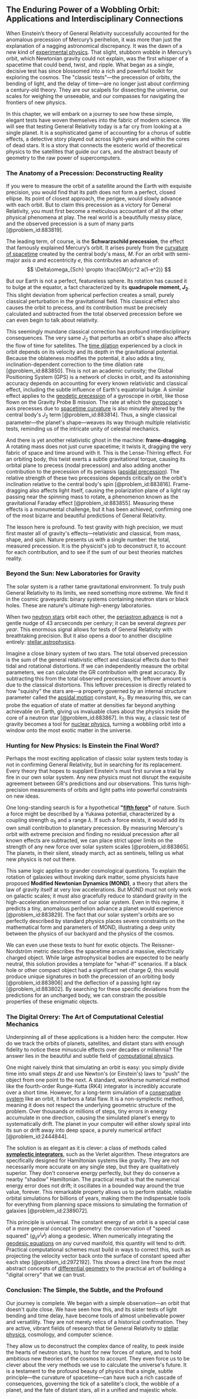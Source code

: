 ## The Enduring Power of a Wobbling Orbit: Applications and Interdisciplinary Connections

When Einstein’s theory of General Relativity successfully accounted for the anomalous precession of Mercury’s perihelion, it was more than just the explanation of a nagging astronomical discrepancy. It was the dawn of a new kind of [experimental physics](@article_id:264303). That slight, stubborn wobble in Mercury’s orbit, which Newtonian gravity could not explain, was the first whisper of a spacetime that could bend, twist, and ripple. What began as a single, decisive test has since blossomed into a rich and powerful toolkit for exploring the cosmos. The "classic tests"—the precession of orbits, the bending of light, and the delay of time—are no longer just about confirming a century-old theory. They are our scalpels for dissecting the universe, our scales for weighing the unseeable, and our compasses for navigating the frontiers of new physics.

In this chapter, we will embark on a journey to see how these simple, elegant tests have woven themselves into the fabric of modern science. We will see that testing General Relativity today is a far cry from looking at a single planet. It is a sophisticated game of accounting for a chorus of subtle effects, a detective story played out across light-years and within the cores of dead stars. It is a story that connects the esoteric world of theoretical physics to the satellites that guide our cars, and the abstract beauty of geometry to the raw power of supercomputers.

### The Anatomy of a Precession: Deconstructing Reality

If you were to measure the orbit of a satellite around the Earth with exquisite precision, you would find that its path does not form a perfect, closed ellipse. Its point of closest approach, the perigee, would slowly advance with each orbit. But to claim this precession as a victory for General Relativity, you must first become a meticulous accountant of all the other physical phenomena at play. The real world is a beautifully messy place, and the observed precession is a sum of many parts [@problem_id:883819].

The leading term, of course, is the **Schwarzschild precession**, the effect that famously explained Mercury’s orbit. It arises purely from the [curvature of spacetime](@article_id:188986) created by the central body's mass, $M$. For an orbit with semi-major axis $a$ and eccentricity $e$, this contributes an advance of:
$$ \Delta\omega_{Sch} \propto \frac{GM}{c^2 a(1-e^2)} $$

But our Earth is not a perfect, featureless sphere. Its rotation has caused it to bulge at the equator, a fact characterized by its **quadrupole moment, $J_2$**. This slight deviation from spherical perfection creates a small, purely classical perturbation in the gravitational field. This classical effect also causes the orbit to precess, and its contribution must be precisely calculated and subtracted from the total observed precession before we can even begin to talk about relativity.

This seemingly mundane classical correction has profound interdisciplinary consequences. The very same $J_2$ that perturbs an orbit's shape also affects the flow of time for satellites. The [time dilation](@article_id:157383) experienced by a clock in orbit depends on its velocity and its depth in the gravitational potential. Because the oblateness modifies the potential, it also adds a tiny, inclination-dependent correction to the time dilation rate [@problem_id:883850]. This is not an academic curiosity; the Global Positioning System (GPS) is a network of clocks in orbit, and its astonishing accuracy depends on accounting for every known relativistic and classical effect, including the subtle influence of Earth's equatorial bulge. A similar effect applies to the [geodetic precession](@article_id:160365) of a gyroscope in orbit, like those flown on the Gravity Probe B mission. The rate at which the [gyroscope](@article_id:172456)'s axis precesses due to [spacetime curvature](@article_id:160597) is also minutely altered by the central body's $J_2$ term [@problem_id:883814]. Thus, a single classical parameter—the planet's shape—weaves its way through multiple relativistic tests, reminding us of the intricate unity of celestial mechanics.

And there is yet another relativistic ghost in the machine: **frame-dragging**. A rotating mass does not just curve spacetime; it twists it, dragging the very fabric of space and time around with it. This is the Lense-Thirring effect. For an orbiting body, this twist exerts a subtle gravitational torque, causing its orbital plane to precess (nodal precession) and also adding another contribution to the precession of its periapsis ([apsidal precession](@article_id:159824)). The relative strength of these two precessions depends critically on the orbit's inclination relative to the central body's spin [@problem_id:883816]. Frame-dragging also affects light itself, causing the polarization plane of a light ray passing near the spinning mass to rotate, a phenomenon known as the gravitational Faraday effect [@problem_id:883855]. Measuring these effects is a monumental challenge, but it has been achieved, confirming one of the most bizarre and beautiful predictions of General Relativity.

The lesson here is profound. To test gravity with high precision, we must first master all of gravity's effects—relativistic and classical, from mass, shape, and spin. Nature presents us with a single number: the total, measured precession. It is the physicist's job to deconstruct it, to account for each contribution, and to see if the sum of our best theories matches reality.

### Beyond the Sun: New Laboratories for Gravity

The solar system is a rather tame gravitational environment. To truly push General Relativity to its limits, we need something more extreme. We find it in the cosmic graveyards: binary systems containing neutron stars or black holes. These are nature's ultimate high-energy laboratories.

When two [neutron stars](@article_id:139189) orbit each other, the [periastron advance](@article_id:273516) is not a gentle nudge of 43 arcseconds per century; it can be several *degrees per year*. This enormous signal allows for tests of General Relativity with breathtaking precision. But it also opens a door to another discipline entirely: [stellar astrophysics](@article_id:159735).

Imagine a close binary system of two stars. The total observed precession is the sum of the general relativistic effect and classical effects due to their tidal and rotational distortions. If we can independently measure the orbital parameters, we can calculate the GR contribution with great accuracy. By subtracting this from the total observed precession, the leftover amount is due to the classical distortions. This leftover precession is directly related to how "squishy" the stars are—a property governed by an internal structure parameter called the [apsidal motion](@article_id:161013) constant, $k_2$. By measuring this, we can probe the equation of state of matter at densities far beyond anything achievable on Earth, giving us invaluable clues about the physics inside the core of a neutron star [@problem_id:883867]. In this way, a classic test of gravity becomes a tool for [nuclear physics](@article_id:136167), turning a wobbling orbit into a window onto the most exotic matter in the universe.

### Hunting for New Physics: Is Einstein the Final Word?

Perhaps the most exciting application of classic solar system tests today is not in confirming General Relativity, but in searching for its replacement. Every theory that hopes to supplant Einstein's must first survive a trial by fire in our own solar system. Any new physics must not disrupt the exquisite agreement between GR's predictions and our observations. This turns high-precision measurements of orbits and light paths into powerful constraints on new ideas.

One long-standing search is for a hypothetical **"[fifth force](@article_id:157032)"** of nature. Such a force might be described by a Yukawa potential, characterized by a coupling strength $\alpha_5$ and a range $\lambda$. If such a force exists, it would add its own small contribution to planetary precession. By measuring Mercury's orbit with extreme precision and finding no residual precession after all known effects are subtracted, we can place strict upper limits on the strength of any new force over solar system scales [@problem_id:883865]. The planets, in their silent, steady march, act as sentinels, telling us what new physics is *not* out there.

This same logic applies to grander cosmological questions. To explain the rotation of galaxies without invoking dark matter, some physicists have proposed **Modified Newtonian Dynamics (MOND)**, a theory that alters the law of gravity itself at very low accelerations. But MOND must not only work on galactic scales; it must also gracefully reduce to standard gravity in the high-acceleration environment of our solar system. Even in this regime, it predicts a tiny, anomalous perihelion advance a planet would experience [@problem_id:883829]. The fact that our solar system's orbits are so perfectly described by standard physics places severe constraints on the mathematical form and parameters of MOND, illustrating a deep unity between the physics of our backyard and the physics of the cosmos.

We can even use these tests to hunt for exotic objects. The Reissner-Nordström metric describes the spacetime around a massive, electrically charged object. While large astrophysical bodies are expected to be nearly neutral, this solution provides a template for "what-if" scenarios. If a black hole or other compact object had a significant net charge $Q$, this would produce unique signatures in both the precession of an orbiting body [@problem_id:883806] and the deflection of a passing light ray [@problem_id:883802]. By searching for these specific deviations from the predictions for an uncharged body, we can constrain the possible properties of these enigmatic objects.

### The Digital Orrery: The Art of Computational Celestial Mechanics

Underpinning all of these applications is a hidden hero: the computer. How do we track the orbits of planets, satellites, and distant stars with enough fidelity to notice these minuscule effects over decades or millennia? The answer lies in the beautiful and subtle field of [computational physics](@article_id:145554).

One might naively think that simulating an orbit is easy: you simply divide time into small steps $\Delta t$ and use Newton's (or Einstein's) laws to "push" the object from one point to the next. A standard, workhorse numerical method like the fourth-order Runge-Kutta (RK4) integrator is incredibly accurate over a short time. However, for a long-term simulation of a [conservative system](@article_id:165028) like an orbit, it harbors a fatal flaw. It is a non-symplectic method, meaning it does not respect the underlying geometric structure of the problem. Over thousands or millions of steps, tiny errors in energy accumulate in one direction, causing the simulated planet's energy to systematically drift. The planet in your computer will either slowly spiral into its sun or drift away into deep space, a purely numerical artifact [@problem_id:2444844].

The solution is as elegant as it is clever: a class of methods called **[symplectic integrators](@article_id:146059)**, such as the Verlet algorithm. These integrators are specifically designed for Hamiltonian systems like gravity. They are not necessarily more accurate on any single step, but they are qualitatively superior. They don't conserve energy perfectly, but they do conserve a nearby "shadow" Hamiltonian. The practical result is that the numerical energy error does not drift; it oscillates in a bounded way around the true value, forever. This remarkable property allows us to perform stable, reliable orbital simulations for billions of years, making them the indispensable tools for everything from planning space missions to simulating the formation of galaxies [@problem_id:2389072].

This principle is universal. The constant energy of an orbit is a special case of a more general concept in geometry: the conservation of "speed squared" ($g_{ij}v^i v^j$) along a geodesic. When numerically integrating the [geodesic equations](@article_id:263855) on any curved manifold, this quantity will tend to drift. Practical computational schemes must build in ways to correct this, such as projecting the velocity vector back onto the surface of constant speed after each step [@problem_id:2972192]. This shows a direct line from the most abstract concepts of [differential geometry](@article_id:145324) to the practical art of building a "digital orrery" that we can trust.

### Conclusion: The Simple, the Subtle, and the Profound

Our journey is complete. We began with a simple observation—an orbit that doesn't quite close. We have seen how this, and its sister tests of light bending and time delay, have become tools of almost unbelievable power and versatility. They are not merely relics of a historical confirmation. They are active, vibrant fields of research that tie General Relativity to [stellar physics](@article_id:189531), cosmology, and computer science.

They allow us to deconstruct the complex dance of reality, to peek inside the hearts of neutron stars, to hunt for new forces of nature, and to hold ambitious new theories of the cosmos to account. They even force us to be clever about the very methods we use to calculate the universe's future. It is a testament to the profound beauty of physics that a single, subtle principle—the curvature of spacetime—can have such a rich cascade of consequences, governing the tick of a satellite's clock, the wobble of a planet, and the fate of distant stars, all in a unified and majestic whole.